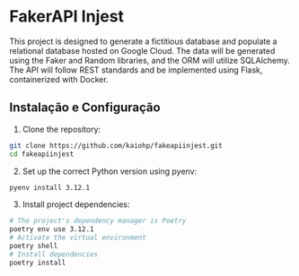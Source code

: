 # FakerAPI Injest
This project is designed to generate a fictitious database and populate a relational database hosted on Google Cloud. The data will be generated using the Faker and Random libraries, and the ORM will utilize SQLAlchemy. The API will follow REST standards and be implemented using Flask, containerized with Docker.

## Instalação e Configuração

1. Clone the repository:
```bash
git clone https://github.com/kaiohp/fakeapiinjest.git
cd fakeapiinjest
```
2. Set up the correct Python version using pyenv:
```bash
pyenv install 3.12.1
```
3. Install project dependencies:
```bash
# The project's dependency manager is Poetry
poetry env use 3.12.1
# Activate the virtual environment
poetry shell
# Install dependencies
poetry install
```